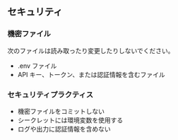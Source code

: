 ## セキュリティ

### 機密ファイル
次のファイルは読み取ったり変更したりしないでください。

- .env ファイル
- API キー、トークン、または認証情報を含むファイル

### セキュリティプラクティス
- 機密ファイルをコミットしない
- シークレットには環境変数を使用する
- ログや出力に認証情報を含めない
